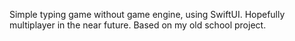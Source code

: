 Simple typing game without game engine, using SwiftUI. Hopefully multiplayer in the near future. Based on my old school project.
